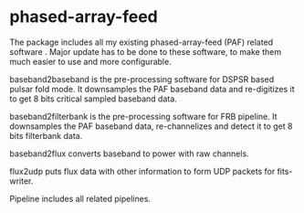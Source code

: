 # phased-array-feed

The package includes all my existing phased-array-feed (PAF) related software . Major update has to be done to these software, to make them much easier to use and more configurable. 

baseband2baseband is the pre-processing software for DSPSR based pulsar fold mode. It downsamples the PAF baseband data and re-digitizes it to get 8 bits critical sampled baseband data. 

baseband2filterbank is the pre-processing software for FRB pipeline. It downsamples the PAF baseband data, re-channelizes and detect it to get 8 bits filterbank data. 

baseband2flux converts baseband to power with raw channels. 

flux2udp puts flux data with other information to form UDP packets for fits-writer. 

Pipeline includes all related pipelines. 

